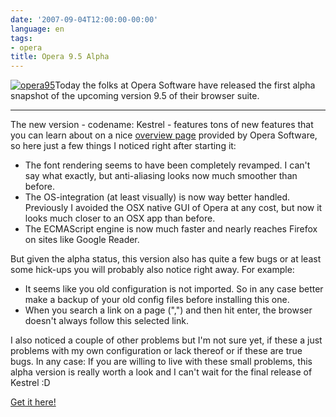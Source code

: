 ```yaml
---
date: '2007-09-04T12:00:00-00:00'
language: en
tags:
- opera
title: Opera 9.5 Alpha
---
```



<a class="left" href="http://myskitch.com/zerok/opera95-20070904-184202/"><img src="http://myskitch.com/zerok/opera95-20070904-184202.png/preview.jpg" alt="opera95" /></a>Today the folks at Opera Software have released the first alpha snapshot of the upcoming version 9.5 of their browser suite.

-------------------------------

The new version - codename: Kestrel - features tons of new features that you can learn about on a nice [overview page](http://www.opera.com/products/desktop/next/) provided by Opera Software, so here just a few things I noticed right after starting it:

* The font rendering seems to have been completely revamped. I can't say what exactly, but anti-aliasing looks now much smoother than before.
* The OS-integration (at least visually) is now way better handled. Previously I avoided the OSX native GUI of Opera at any cost, but now it looks much closer to an OSX app than before.
* The ECMAScript engine is now much faster and nearly reaches Firefox on sites like Google Reader. 

But given the alpha status, this version also has quite a few bugs or at least some hick-ups you will probably also notice right away. For example: 

* It seems like you old configuration is not imported. So in any case better make a backup of your old config files before installing this one.
* When you search a link on a page (",") and then hit enter, the browser doesn't always follow this selected link.

I also noticed a couple of other problems but I'm not sure yet, if these a just problems with my own configuration or lack thereof or if these are true bugs. In any case: If you are willing to live with these small problems, this alpha version is really worth a look and I can't wait for the final release of Kestrel :D

[Get it here!](http://my.opera.com/desktopteam/blog/2007/09/04/go-and-get-opera-9-5-alpha-3)